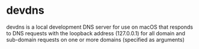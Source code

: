 # devdns
devdns is a local development DNS server for use on macOS that responds to DNS requests with the loopback address (127.0.0.1) for all domain and sub-domain requests on one or more domains (specified as arguments)
